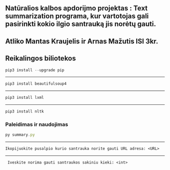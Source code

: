 ## Natūralios kalbos apdorijmo projektas : Text summarization programa, kur vartotojas gali pasirinkti kokio ilgio santrauką jis norėtų gauti.


 ## Atliko Mantas Kraujelis ir Arnas Mažutis ISI 3kr.

 ## Reikalingos biliotekos
 

 ```javascript
 pip3 install --upgrade pip 
 ```
---------------------------------------------
 ```javascript
 pip3 install beautifulsoup4
 ```
---------------------------------------------
 ```javascript
 pip3 install lxml
 ```
 ---------------------------------------------
 ```javascript
 pip3 install nltk
 ```
 ### Paleidimas ir naudojimas

  ```javascript
 py summary.py
 ```
  ---------------------------------------------
 ```ps
 Ikopijuokite pusalpio kurio santrauka norite gauti URL adresa: <URL>
 ```
   ---------------------------------------------
 ```ps
  Iveskite norima gauti santraukos sakiniu kieki: <int>
 ```
